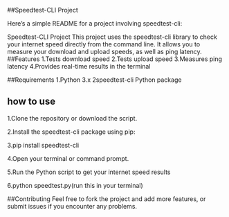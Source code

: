 ##Speedtest-CLI Project

Here’s a simple README for a project involving speedtest-cli:

Speedtest-CLI Project
This project uses the speedtest-cli library to check your internet speed directly from the command line. It allows you to measure your download and upload speeds, as well as ping latency.
##Features
1.Tests download speed
2.Tests upload speed
3.Measures ping latency
4.Provides real-time results in the terminal

##Requirements
1.Python 3.x
2speedtest-cli Python package

## how to use
1.Clone the repository or download the script.

2.Install the speedtest-cli package using pip:

3.pip install speedtest-cli

4.Open your terminal or command prompt.

5.Run the Python script to get your internet speed results

6.python speedtest.py(run this in your terminal)



##Contributing
Feel free to fork the project and add more features, or submit issues if you encounter any problems.

